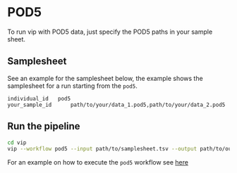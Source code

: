 # POD5
To run vip with POD5 data, just specify the POD5 paths in your sample sheet.

## Samplesheet
See an example for the samplesheet below, the example shows the samplesheet for a run starting from the `pod5`.

```
individual_id	pod5
your_sample_id		path/to/your/data_1.pod5,path/to/your/data_2.pod5
```

## Run the pipeline
```bash
cd vip
vip --workflow pod5 --input path/to/samplesheet.tsv --output path/to/output/folder
```

For an example on how to execute the `pod5` workflow see [here](https://github.com/molgenis/vip/blob/229fc8c6d01bfb9e0dcdfee85d6e903b31f71f7a/test/suites/pod5/hg001_giab_2023.05.sh#L16C1-L16C28)